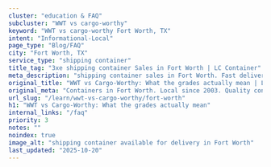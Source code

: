 ```yaml
---
cluster: "education & FAQ"
subcluster: "WWT vs cargo-worthy"
keyword: "WWT vs cargo-worthy Fort Worth, TX"
intent: "Informational-Local"
page_type: "Blog/FAQ"
city: "Fort Worth, TX"
service_type: "shipping container"
title_tag: "3xe shipping container Sales in Fort Worth | LC Container"
meta_description: "shipping container sales in Fort Worth. Fast delivery, competitive pricing. Serving wwt vs cargo worthy area. Quote ID: V8J. Call (214) 524-4168 for your free quote today."
original_title: "WWT vs Cargo-Worthy: What the grades actually mean | LC Container"
original_meta: "Containers in Fort Worth. Local since 2003. Quality containers. Fast delivery. Get your free quote — call (214) 524-4168 today. LC Container — your trusted D..."
url_slug: "/learn/wwt-vs-cargo-worthy/fort-worth"
h1: "WWT vs Cargo-Worthy: What the grades actually mean"
internal_links: "/faq"
priority: 3
notes: ""
noindex: true
image_alt: "shipping container available for delivery in Fort Worth"
last_updated: "2025-10-20"
---
```


<!-- TODO: Add unique city/inventory copy, images, and internal links here. -->
